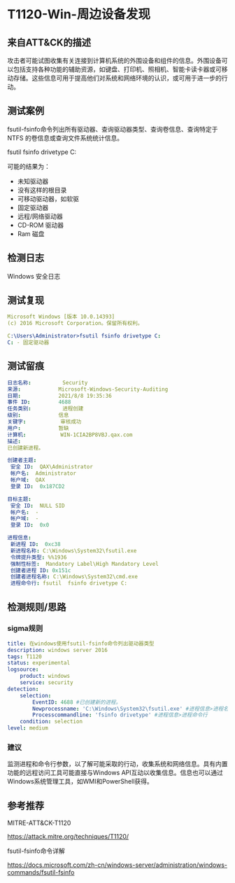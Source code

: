 # T1120-Win-周边设备发现

## 来自ATT&CK的描述

攻击者可能试图收集有关连接到计算机系统的外围设备和组件的信息。外围设备可以包括支持各种功能的辅助资源，如键盘、打印机、照相机、智能卡读卡器或可移动存储。这些信息可用于提高他们对系统和网络环境的认识，或可用于进一步的行动。

## 测试案例

fsutil-fsinfo命令列出所有驱动器、查询驱动器类型、查询卷信息、查询特定于 NTFS 的卷信息或查询文件系统统计信息。

fsutil fsinfo drivetype C:

可能的结果为：
- 未知驱动器
- 没有这样的根目录
- 可移动驱动器，如软驱
- 固定驱动器
- 远程/网络驱动器
- CD-ROM 驱动器
- Ram 磁盘

## 检测日志

Windows 安全日志

## 测试复现

```yml
Microsoft Windows [版本 10.0.14393]
(c) 2016 Microsoft Corporation。保留所有权利。

C:\Users\Administrator>fsutil fsinfo drivetype C:
C: - 固定驱动器
```

## 测试留痕

```yml
日志名称:          Security
来源:            Microsoft-Windows-Security-Auditing
日期:            2021/8/8 19:35:36
事件 ID:         4688
任务类别:          进程创建
级别:            信息
关键字:           审核成功
用户:            暂缺
计算机:           WIN-1CIA2BP8VBJ.qax.com
描述:
已创建新进程。

创建者主题:
 安全 ID:  QAX\Administrator
 帐户名:  Administrator
 帐户域:  QAX
 登录 ID:  0x187CD2

目标主题:
 安全 ID:  NULL SID
 帐户名:  -
 帐户域:  -
 登录 ID:  0x0

进程信息:
 新进程 ID:  0xc38
 新进程名称: C:\Windows\System32\fsutil.exe
 令牌提升类型: %%1936
 强制性标签:  Mandatory Label\High Mandatory Level
 创建者进程 ID: 0x151c
 创建者进程名称: C:\Windows\System32\cmd.exe
 进程命令行: fsutil  fsinfo drivetype C:
```

## 检测规则/思路

### sigma规则

```yml
title: 在windows使用fsutil-fsinfo命令列出驱动器类型
description: windows server 2016
tags: T1120
status: experimental
logsource:
    product: windows
    service: security
detection:
    selection:
        EventID: 4688 #已创建新的进程。
        Newprocessname: 'C:\Windows\System32\fsutil.exe' #进程信息>进程名称
        Processcommandline: 'fsinfo drivetype' #进程信息>进程命令行
    condition: selection
level: medium
```

### 建议

监测进程和命令行参数，以了解可能采取的行动，收集系统和网络信息。具有内置功能的远程访问工具可能直接与Windows API互动以收集信息。信息也可以通过Windows系统管理工具，如WMI和PowerShell获得。

## 参考推荐

MITRE-ATT&CK-T1120

<https://attack.mitre.org/techniques/T1120/>

fsutil-fsinfo命令详解

<https://docs.microsoft.com/zh-cn/windows-server/administration/windows-commands/fsutil-fsinfo>
